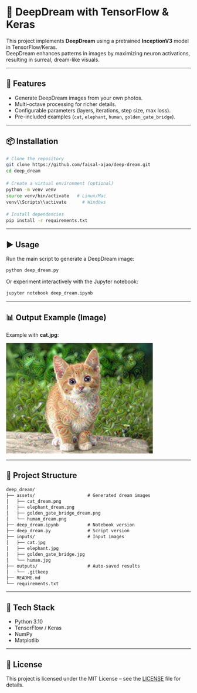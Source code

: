 # 🌌 DeepDream with TensorFlow & Keras

This project implements **DeepDream** using a pretrained **InceptionV3** model in TensorFlow/Keras.  
DeepDream enhances patterns in images by maximizing neuron activations, resulting in surreal, dream-like visuals.  

---

## 🚀 Features
- Generate DeepDream images from your own photos.  
- Multi-octave processing for richer details.  
- Configurable parameters (layers, iterations, step size, max loss).  
- Pre-included examples (`cat`, `elephant`, `human`, `golden_gate_bridge`).  

---

## 📦 Installation

```bash
# Clone the repository
git clone https://github.com/faisal-ajao/deep-dream.git
cd deep_dream

# Create a virtual environment (optional)
python -m venv venv
source venv/bin/activate   # Linux/Mac
venv\\Scripts\\activate      # Windows

# Install dependencies
pip install -r requirements.txt
```

---

## ▶️ Usage

Run the main script to generate a DeepDream image:

```bash
python deep_dream.py
```

Or experiment interactively with the Jupyter notebook:

```bash
jupyter notebook deep_dream.ipynb
```

---

## 📊 Output Example (Image)  

Example with **cat.jpg**:  

<p>
  <img src="assets/cat_dream.png" alt="Cat DeepDream Output" width="400"/>
</p>

---

## 📂 Project Structure
```
deep_dream/
├── assets/                    # Generated dream images
│   ├── cat_dream.png
│   ├── elephant_dream.png
│   ├── golden_gate_bridge_dream.png      
│   └── human_dream.png
├── deep_dream.ipynb           # Notebook version
├── deep_dream.py              # Script version
├── inputs/                    # Input images
│   ├── cat.jpg
│   ├── elephant.jpg
│   ├── golden_gate_bridge.jpg
│   └── human.jpg
├── outputs/                   # Auto-saved results
│   └── .gitkeep
├── README.md
└── requirements.txt
```

---

## 🧠 Tech Stack
- Python 3.10 
- TensorFlow / Keras  
- NumPy  
- Matplotlib  

---

## 📜 License
This project is licensed under the MIT License – see the [LICENSE](LICENSE) file for details.
